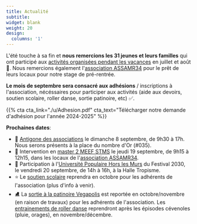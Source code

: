 ```yaml
---
title: Actualité
subtitle:
widget: blank
weight: 20
design:
  columns: '1'
---
```


L'été touche à sa fin et <b>nous remercions les 31 jeunes et leurs familles</b> qui ont participé aux [activités organisées pendant les vacances](https://www.mathsetmaryam.fr/asso/programme-ete-2024/) en juillet et août 🌻. Nous remercions également l'[association ASSAMR34](https://www.helloasso.com/associations/assamr34) pour le prêt de leurs locaux pour notre stage de pré-rentrée.

<b>Le mois de septembre sera consacré aux adhésions</b> / inscriptions à l'association, nécéssaires pour participer aux activités (aide aux devoirs, soutien scolaire, roller danse, sortie patinoire, etc) ✅. 

{{% cta cta_link="./u/Adhesion.pdf" cta_text="Télécharger notre demande d'adhésion pour l'année 2024-2025" %}}

<b>Prochaines dates</b>:
- 💛 [Antigone des associations](https://www.montpellier.fr/264-antigone-des-associations.htm) le dimanche 8 septembre, de 9h30 à 17h. Nous serons présents à la place du nombre d'Or (#035).
- 💙 Intervention en [master 2 MEEF STMS](https://www.mathsetmaryam.fr/asso/lutte-contre-les-exclusions/) le jeudi 19 septembre, de 9h15 à 12h15, dans les locaux de l'[association ASSAMR34](https://www.helloasso.com/associations/assamr34).
- 💚 Participation à l'[Université Populaire Hors les Murs](https://www.tropisme.coop/agenda/festival_2030) du Festival 2030, le vendredi 20 septembre, de 14h à 16h, à la Halle Tropisme.
- ⭐ Le [soutien scolaire](https://www.mathsetmaryam.fr/asso/soutien-scolaire-montpellier/) reprendra en octobre pour les adhérents de l'association (plus d'info à venir).
- ⛸️ La [sortie à la patinoire Vegapolis](https://www.vegapolis.fr/pistes-2/) est reportée en octobre/novembre (en raison de travaux) pour les adhérents de l'association. Les [entrainements de roller danse](https://www.mathsetmaryam.fr/c/roller/) reprendront après les épisodes cévenoles (pluie, orages), en novembre/décembre.